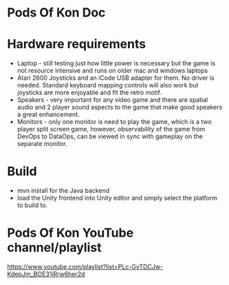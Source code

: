 # Pods Of Kon Doc

# Hardware requirements

- Laptop - still testing just how little power is necessary but the game is not resource intensive and runs on older mac and windows laptops
- Atari 2600 Joysticks and an iCode USB adapter for them. No driver is needed. Standard keyboard mapping controls will also work but joysticks are more enjoyable and fit the retro motif.
- Speakers - very important for any video game and there are spatial audio and 2 player sound aspects to the game that make good speakers a great enhancement.
- Monitors - only one monitor is need to play the game, which is a two player split screen game, however, observability of the game from DevOps to DataOps, can be viewed in sync with gameplay on the separate monitor.

# Build

- mvn install for the Java backend
- load the Unity frontend into Unity editor and simply select the platform to build to. 

# Pods Of Kon YouTube channel/playlist 
https://www.youtube.com/playlist?list=PLc-GvTDCJw-KdepJm_BOE31jRrw6her2d